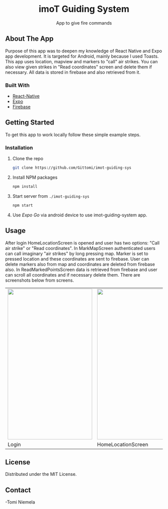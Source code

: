 <div id="top"></div>
<br />
<div align="center">
  <h1 align="center">imoT Guiding System</h1>
   <p align="center">
    App to give fire commands
    <br />
  </p>
</div>


## About The App

Purpose of this app was to deepen my knowledge of React Native and Expo app development. It is targeted for Android, mainly because I used Toasts. This app uses location, mapview and markers to "call" air strikes.  You can also view given strikes in "Read coordinates" screen and delete them if necessary. All data is stored in firebase and also retrieved from it.


### Built With

* [React-Native](https://reactnative.dev/)
* [Expo](https://expo.dev/)
* [Firebase](https://firebase.google.com/)


## Getting Started

To get this app to work locally follow these simple example steps.



### Installation
 
1. Clone the repo
   ```sh
   git clone https://github.com/Gittomi/imot-guiding-sys
   ```
2. Install NPM packages
   ```sh
   npm install
   ```
3. Start server from `./imot-guiding-sys`
   ```sh
   npm start
   ```
4. Use _Expo Go_ via android device to use imot-guiding-system app.


## Usage

After login HomeLocationScreen is opened and user has two options: "Call air strike" or "Read coordinates". In MarkMapScreen authenticated users can call imaginary "air strikes" by long pressing map. Marker is set to pressed location and these coordinates are sent to firebase. User can delete markers also from map and coordinates are deleted from firebase also. In ReadMarkedPointsScreen data is retrieved from firebase and user can scroll all coordinates and if necessary delete them. There are screenshots below from screens.

<table>
   <tr>
   <td><img src="https://user-images.githubusercontent.com/91623447/199251294-c19e14b6-60b1-405a-a09f-65792b7b23b8.jpg"width=270 height=480></td>
     <td><img src="https://user-images.githubusercontent.com/91623447/199251472-04077beb-4058-465b-9143-6cdcb12ca252.jpg"width=270 height=480></td>
    <td><img src="https://user-images.githubusercontent.com/91623447/199251561-bc285eb9-7a2a-4ba9-b39a-03aa67f07bec.jpg"width=270 height=480></td>
       <td><img src="https://user-images.githubusercontent.com/91623447/199251636-baddc497-b596-4eee-9be0-38ea4fc85829.jpg"width=270 height=480></td>
<td><img src="https://user-images.githubusercontent.com/91623447/199251744-121d3d90-f455-4ecf-a90f-74a5e466fcbd.jpg"width=270 height=480></td>
  </tr>
   <tr>
    <td>Login</td>
     <td>HomeLocationScreen</td>
     <td>MarkMap</td>
     <td>MarkMap</td>
     <td>ReadMarkedPoints</td>
  </tr>
 </table>


## License

Distributed under the MIT License.

## Contact

-Tomi Niemela 
